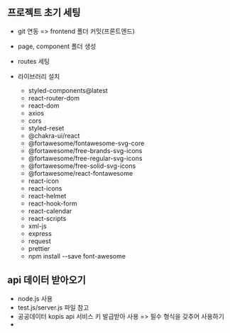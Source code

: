 ## 프로젝트 초기 세팅

- git 연동 => frontend 폴더 커밋(프론트엔드)

- page, component 폴더 생성

- routes 세팅

- 라이브러리 설치

  - styled-components@latest
  - react-router-dom
  - react-dom
  - axios
  - cors
  - styled-reset
  - @chakra-ui/react
  - @fortawesome/fontawesome-svg-core
  - @fortawesome/free-brands-svg-icons
  - @fortawesome/free-regular-svg-icons
  - @fortawesome/free-solid-svg-icons
  - @fortawesome/react-fontawesome
  - react-icon
  - react-icons
  - react-helmet
  - react-hook-form
  - react-calendar
  - react-scripts
  - xml-js
  - express
  - request
  - prettier
  - npm install --save font-awesome

## api 데이터 받아오기

- node.js 사용
- test.js/server.js 파일 참고
- 공공데이터 kopis api 서비스 키 발급받아 사용 => 필수 형식을 갖추어 사용하기
-
